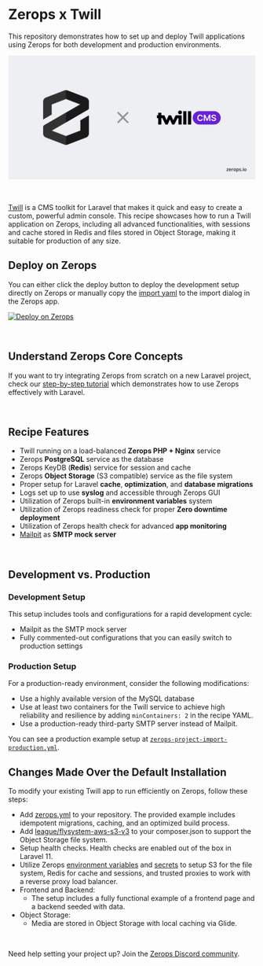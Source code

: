 # Zerops x Twill

This repository demonstrates how to set up and deploy Twill applications using Zerops for both development and
production environments.

![TwillZerops](https://github.com/zeropsio/recipe-shared-assets/blob/main/covers/svg/cover-twill.svg)

<br/>

[Twill](https://twill.io) is a CMS toolkit for Laravel that makes it quick and easy to create a custom, powerful admin
console. This recipe showcases how to run a Twill application on Zerops, including all advanced functionalities, with
sessions and cache stored in Redis and files stored in Object Storage, making it suitable for production of any size.

## Deploy on Zerops

You can either click the deploy button to deploy the development setup directly on Zerops or manually copy
the [import yaml](https://github.com/zeropsio/recipe-twill/blob/main/zerops-project-import.yml) to the import dialog in
the Zerops app.

[![Deploy on Zerops](https://github.com/zeropsio/recipe-shared-assets/blob/main/deploy-button/green/deploy-button.svg)](https://app.zerops.io/recipe/twill)

<br/>

## Understand Zerops Core Concepts
If you want to try integrating Zerops from scratch on a new Laravel project, check our [step-by-step tutorial](https://docs.zerops.io/frameworks/laravel/introduction) which demonstrates how to use Zerops effectively with Laravel.

<br/>

## Recipe Features

- Twill running on a load-balanced **Zerops PHP + Nginx** service
- Zerops **PostgreSQL** service as the database
- Zerops KeyDB (**Redis**) service for session and cache
- Zerops **Object Storage** (S3 compatible) service as the file system
- Proper setup for Laravel **cache**, **optimization**, and **database migrations**
- Logs set up to use **syslog** and accessible through Zerops GUI
- Utilization of Zerops built-in **environment variables** system
- Utilization of Zerops readiness check for proper **Zero downtime deployment**
- Utilization of Zerops health check for advanced **app monitoring**
- [Mailpit](https://github.com/axllent/mailpit) as **SMTP mock server**

<br/>

## Development vs. Production

### Development Setup

This setup includes tools and configurations for a rapid development cycle:

- Mailpit as the SMTP mock server
- Fully commented-out configurations that you can easily switch to production settings

### Production Setup

For a production-ready environment, consider the following modifications:

- Use a highly available version of the MySQL database
- Use at least two containers for the Twill service to achieve high reliability and resilience by adding
  `minContainers: 2` in the recipe YAML.
- Use a production-ready third-party SMTP server instead of Mailpit.

You can see a production example setup at [
`zerops-project-import-production.yml`](https://github.com/zeropsio/recipe-twill/blob/main/zerops-project-import-production.yml).

## Changes Made Over the Default Installation

To modify your existing Twill app to run efficiently on Zerops, follow these steps:

- Add [zerops.yml](https://github.com/zeropsio/recipe-twill/blob/main/zerops.yml) to your repository. The provided
  example includes idempotent migrations, caching, and an optimized build process.
- Add [league/flysystem-aws-s3-v3](https://github.com/zeropsio/recipe-twill/blob/main/composer.json#L23) to your
  composer.json to support the Object Storage file system.
- Setup health checks. Health checks are enabled out of the box in Laravel 11.
- Utilize Zerops [environment variables](https://github.com/zeropsio/recipe-twill/blob/main/zerops.yml#L22-L73)
  and [secrets](https://github.com/zeropsio/recipe-twill/blob/main/zerops-project-import.yml#L13-L14) to setup S3 for
  the file system, Redis for cache and sessions, and trusted proxies to work with a reverse proxy load balancer.
- Frontend and Backend:
    - The setup includes a fully functional example of a frontend page and a backend seeded with data.
- Object Storage:
    - Media are stored in Object Storage with local caching via Glide.

<br/>

Need help setting your project up? Join the [Zerops Discord community](https://discord.com/invite/WDvCZ54).
